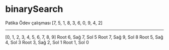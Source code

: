 # binarySearch
Patika Ödev çalışması
[7, 5, 1, 8, 3, 6, 0, 9, 4, 2]

*********************************

[0, 1, 2, 3, 4, 5, 6, 7, 8, 9]
Root 6, Sağ 7, Sol 5
Root 7, Sağ 9, Sol 8
Root 5, Sağ 4, Sol 3
Root 3, Sağ 2, Sol 1
Root 1, Sol 0
